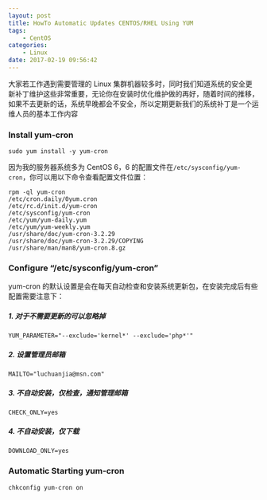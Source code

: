 ```yaml
---
layout: post
title: HowTo Automatic Updates CENTOS/RHEL Using YUM
tags: 
    - CentOS
categories: 
    - Linux
date: 2017-02-19 09:56:42
---
```


大家若工作遇到需要管理的 Linux 集群机器较多时，同时我们知道系统的安全更新补丁维护这些非常重要，无论你在安装时优化维护做的再好，随着时间的推移，如果不去更新的话，系统早晚都会不安全，所以定期更新我们的系统补丁是一个运维人员的基本工作内容

### Install yum-cron

```
sudo yum install -y yum-cron
```

因为我的服务器系统多为 CentOS 6，6 的配置文件在`/etc/sysconfig/yum-cron`，你可以用以下命令查看配置文件位置：

```
rpm -ql yum-cron
/etc/cron.daily/0yum.cron
/etc/rc.d/init.d/yum-cron
/etc/sysconfig/yum-cron
/etc/yum/yum-daily.yum
/etc/yum/yum-weekly.yum
/usr/share/doc/yum-cron-3.2.29
/usr/share/doc/yum-cron-3.2.29/COPYING
/usr/share/man/man8/yum-cron.8.gz
```

### Configure “/etc/sysconfig/yum-cron”

yum-cron 的默认设置是会在每天自动检查和安装系统更新包，在安装完成后有些配置需要注意下：

##### 1. 对于不需要更新的可以忽略掉

```
YUM_PARAMETER="--exclude='kernel*' --exclude='php*'"
```

##### 2. 设置管理员邮箱

```
MAILTO="luchuanjia@msn.com"
```

##### 3. 不自动安装，仅检查，通知管理邮箱

```
CHECK_ONLY=yes
```

##### 4. 不自动安装，仅下载

```
DOWNLOAD_ONLY=yes
```

### Automatic Starting yum-cron

```
chkconfig yum-cron on
```

